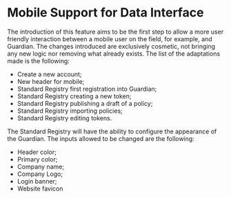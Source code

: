 # Mobile Support for Data Interface

The introduction of this feature aims to be the first step to allow a more user friendly interaction between a mobile user on the field, for example, and Guardian. The changes introduced are exclusively cosmetic, not bringing any new logic nor removing what already exists. The list of the adaptations made is the following:

* Create a new account;
* New header for mobile;
* Standard Registry first registration into Guardian;
* Standard Registry creating a new token;
* Standard Registry publishing a draft of a policy;
* Standard Registry importing policies;
* Standard Registry editing tokens.

The Standard Registry will have the ability to configure the appearance of the Guardian. The inputs allowed to be changed are the following:

* Header color;
* Primary color;
* Company name;
* Company Logo;
* Login banner;
* Website favicon
